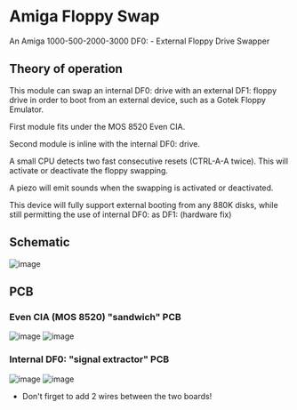 # Amiga Floppy Swap
An Amiga 1000-500-2000-3000 DF0: - External Floppy Drive Swapper
## Theory of operation
This module can swap an internal DF0: drive with an external DF1: floppy drive in order to boot from an external device, such as a Gotek Floppy Emulator.

First module fits under the MOS 8520 Even CIA.

Second module is inline with the internal DF0: drive.

A small CPU detects two fast consecutive resets (CTRL-A-A twice). This will activate or deactivate the floppy swapping.

A piezo will emit sounds when the swapping is activated or deactivated.

This device will fully support external booting from any 880K disks, while still permitting the use of internal DF0: as DF1: (hardware fix)

## Schematic
![image](https://user-images.githubusercontent.com/18539931/231537184-32b204a7-5ace-447a-bb3c-b94747fb4f77.png)
## PCB
### Even CIA (MOS 8520) "sandwich" PCB
![image](https://user-images.githubusercontent.com/18539931/231581277-1eed8321-dfd0-4dcd-9db9-6d271217da2a.png)
![image](https://user-images.githubusercontent.com/18539931/231581348-d27fab04-f03f-4aac-bed5-ddacad86fa6f.png)
### Internal DF0: "signal extractor" PCB
![image](https://user-images.githubusercontent.com/18539931/231581458-66220dfb-2083-49b2-8f01-d19089d4dd1e.png)
![image](https://user-images.githubusercontent.com/18539931/231581515-ed4e5da0-7c8b-4ccf-a66c-06147e8ddd4a.png)
* Don't firget to add 2 wires between the two boards!
